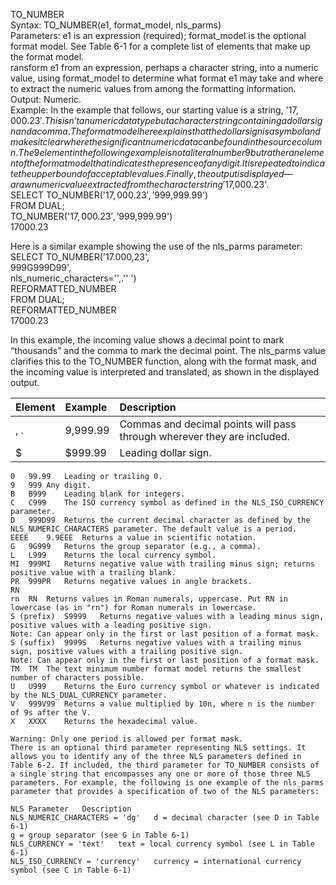 TO_NUMBER						
	Syntax: TO_NUMBER(e1, format_model, nls_parms)					
	Parameters: e1 is an expression (required); format_model is the optional format model. See Table 6-1 for a complete list of elements that make up the format model.					
	ransform e1 from an expression, perhaps a character string, into a numeric value, using format_model to determine what format e1 may take and where to extract the numeric values from among the formatting information.					
	Output: Numeric.					
Example: In the example that follows, our starting value is a string, '$17,000.23'. This isn’t a numeric data type but a character string containing a dollar sign and a comma. The format model here explains that the dollar sign is a symbol and makes it clear where the significant numeric data can be found in the source column. The 9 element in the following example is not a literal number 9 but rather an element of the format model that indicates the presence of any digit. It is repeated to indicate the upper bound of acceptable values. Finally, the output is displayed—a raw numeric value extracted from the character string '$17,000.23'.						
	SELECT TO_NUMBER('$17,000.23','$999,999.99')					
	FROM DUAL;					
	TO_NUMBER('$17,000.23','$999,999.99')					
	17000.23					
						
Here is a similar example showing the use of the nls_parms parameter:						
	SELECT TO_NUMBER('17.000,23',					
	999G999D99',					
	nls_numeric_characters='',.'' ')					
	REFORMATTED_NUMBER					
	FROM DUAL;					
	REFORMATTED_NUMBER					
	17000.23					
						
In this example, the incoming value shows a decimal point to mark “thousands” and the comma to mark the decimal point. The nls_parms value clarifies this to the TO_NUMBER function, along with the format mask, and the incoming value is interpreted and translated, as shown in the displayed output.						
		
						
|Element|Example|Description|
|:------|:------|:----------|
|, .|9,999.99|Commas and decimal points will pass through wherever they are included.|		
|$|$999.99|Leading dollar sign.|
	
	
	0	99.99	Leading or trailing 0.			
	9	999	Any digit.			
	B	B999	Leading blank for integers.			
	C	C999	The ISO currency symbol as defined in the NLS_ISO_CURRENCY parameter.			
	D	999D99	Returns the current decimal character as defined by the NLS_NUMERIC_CHARACTERS parameter. The default value is a period.			
	EEEE	9.9EEE	Returns a value in scientific notation.			
	G	9G999	Returns the group separator (e.g., a comma).			
	L	L999	Returns the local currency symbol.			
	MI	999MI	Returns negative value with trailing minus sign; returns positive value with a trailing blank.			
	PR	999PR	Returns negative values in angle brackets.			
	RN					
	rn	RN	Returns values in Roman numerals, uppercase. Put RN in lowercase (as in "rn") for Roman numerals in lowercase.			
	S (prefix)	S9999	Returns negative values with a leading minus sign, positive values with a leading positive sign.			
	Note: Can appear only in the first or last position of a format mask.					
	S (suffix)	9999S	Returns negative values with a trailing minus sign, positive values with a trailing positive sign.			
	Note: Can appear only in the first or last position of a format mask.					
	TM	TM	The text minimum number format model returns the smallest number of characters possible.			
	U	U999	Returns the Euro currency symbol or whatever is indicated by the NLS_DUAL_CURRENCY parameter.			
	V	999V99	Returns a value multiplied by 10n, where n is the number of 9s after the V.			
	X	XXXX	Returns the hexadecimal value.			
						
	Warning: Only one period is allowed per format mask.					
	There is an optional third parameter representing NLS settings. It allows you to identify any of the three NLS parameters defined in Table 6-2. If included, the third parameter for TO_NUMBER consists of a single string that encompasses any one or more of those three NLS parameters. For example, the following is one example of the nls_parms parameter that provides a specification of two of the NLS parameters:					
						
	NLS Parameter	Description				
	NLS_NUMERIC_CHARACTERS = 'dg'	d = decimal character (see D in Table 6-1)				
	g = group separator (see G in Table 6-1)					
	NLS_CURRENCY = 'text'	text = local currency symbol (see L in Table 6-1)				
	NLS_ISO_CURRENCY = 'currency'	currency = international currency symbol (see C in Table 6-1)				
						
						
